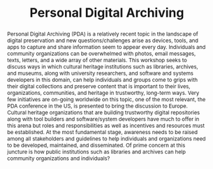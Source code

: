 ---
abstract: Personal Digital Archiving (PDA) is a relatively recent topic in the landscape
  of digital preservation and new questions/challenges arise as devices, tools, and
  apps to capture and share information seem to appear every day. Individuals and
  community organizations can be overwhelmed with photos, email messages, texts, letters,
  and a wide array of other materials. This workshop seeks to discuss ways in which
  cultural heritage institutions such as libraries, archives, and museums, along with
  university researchers, and software and systems developers in this domain, can
  help individuals and groups come to grips with their digital collections and preserve
  content that is important to their lives, organizations, communities, and heritage
  in trustworthy, long-term ways. Very few initiatives are on-going worldwide on this
  topic, one of the most relevant, the PDA conference in the US, is presented to bring
  the discussion to Europe. Cultural heritage organizations that are building trustworthy
  digital repositories along with tool builders and software/system developers have
  much to offer in this arena but roles and responsibilities as well as incentives
  and resources must be established. At the most fundamental stage, awareness needs
  to be raised among all stakeholders and guidelines to help individuals and organizations
  need to be developed, maintained, and disseminated. Of prime concern at this juncture
  is how public institutions such as libraries and archives can help community organizations
  and individuals?
creators:
- Lunghi, Maurizio
- Schumann, Natascha
- Tibbo, Helen
date: null
document_url: https://services.phaidra.univie.ac.at/api/object/o:502830/download
grand_parent: iPRES
institutions: []
keywords: []
landing_page_url: https://phaidra.univie.ac.at/o:502830
language: eng
layout: publication
license: CC BY-NC-SA 3.0 AT
notes_url: null
parent: iPRES 2016
presentation_url: null
publication_type: workshop
size: 137705
source_name: iPRES
title: Personal Digital Archiving
year: 2016
---